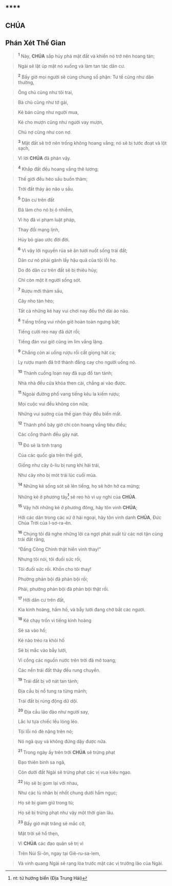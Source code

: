 # 

## ****

## CHÚA

## Phán Xét Thế Gian

> <sup><b>1</b></sup> Này, **CHÚA** sắp hủy phá mặt đất và khiến nó trở nên hoang tàn;
>


> Ngài sẽ lật úp mặt nó xuống và làm tan tác dân cư.
>


> <sup><b>2</b></sup> Bấy giờ mọi người sẽ cùng chung số phận: Tư tế cũng như dân thường,
>


> Ông chủ cũng như tôi trai,
>


> Bà chủ cũng như tớ gái,
>


> Kẻ bán cũng như người mua,
>


> Kẻ cho mượn cũng như người vay mượn,
>


> Chủ nợ cũng như con nợ.
>


> <sup><b>3</b></sup> Mặt đất sẽ trở nên trống không hoang vắng; nó sẽ bị tước đoạt và lột sạch,
>


> Vì lời **CHÚA** đã phán vậy.
>


> <sup><b>4</b></sup> Khắp đất đều hoang vắng thê lương;
>


> Thế giới đều héo sầu buồn thảm;
>


> Trời đất thảy ảo não u sầu.
>


> <sup><b>5</b></sup> Dân cư trên đất
>


> Đã làm cho nó bị ô nhiễm,
>


> Vì họ đã vi phạm luật pháp,
>


> Thay đổi mạng lịnh,
>


> Hủy bỏ giao ước đời đời.
>


> <sup><b>6</b></sup> Vì vậy lời nguyền rủa sẽ ăn tươi nuốt sống trái đất;
>


> Dân cư nó phải gánh lấy hậu quả của tội lỗi họ.
>


> Do đó dân cư trên đất sẽ bị thiêu hủy;
>


> Chỉ còn một ít người sống sót.
>


> <sup><b>7</b></sup> Rượu mới thảm sầu,
>


> Cây nho tàn héo;
>


> Tất cả những kẻ hay vui chơi nay đều thở dài ảo não.
>


> <sup><b>8</b></sup> Tiếng trống vui nhộn giờ hoàn toàn ngưng bặt;
>


> Tiếng cười reo nay đã dứt rồi;
>


> Tiếng đàn vui giờ cũng im lìm vắng lặng.
>


> <sup><b>9</b></sup> Chẳng còn ai uống rượu rồi cất giọng hát ca;
>


> Ly rượu mạnh đã trở thành đắng cay cho người uống nó.
>


> <sup><b>10</b></sup> Thành cuồng loạn nay đã sụp đổ tan tành;
>


> Nhà nhà đều cửa khóa then cài, chẳng ai vào được.
>


> <sup><b>11</b></sup> Ngoài đường phố vang tiếng kêu la kiếm rượu;
>


> Mọi cuộc vui đều không còn nữa;
>


> Những vui sướng của thế gian thảy đều biến mất.
>


> <sup><b>12</b></sup> Thành phố bây giờ chỉ còn hoang vắng tiêu điều;
>


> Các cổng thành đều gãy nát.
>


> <sup><b>13</b></sup> Đó sẽ là tình trạng
>


> Của các quốc gia trên thế giới,
>


> Giống như cây ô-liu bị rung khi hái trái,
>


> Như cây nho bị mót trái lúc cuối mùa.
>


> <sup><b>14</b></sup> Những kẻ sống sót sẽ lên tiếng, họ sẽ hớn hở ca mừng;
>


> Những kẻ ở phương tây[^1-95315df6-3313-41ae-bf9c-62bb86040f00] sẽ reo hò vì uy nghi của **CHÚA**.
>


> <sup><b>15</b></sup> Vậy hỡi những kẻ ở phương đông, hãy tôn vinh **CHÚA**;
>


> Hỡi các dân trong các xứ ở hải ngoại, hãy tôn vinh danh **CHÚA**, Đức Chúa Trời của I-sơ-ra-ên.
>


> <sup><b>16</b></sup> Chúng tôi đã nghe những lời ca ngợi phát xuất từ các nơi tận cùng trái đất rằng,
>


> “Đấng Công Chính thật hiển vinh thay!”
>


> Nhưng tôi nói, tôi đuối sức rồi,
>


> Tôi đuối sức rồi. Khốn cho tôi thay!
>


> Phường phản bội đã phản bội rồi;
>


> Phải, phường phản bội đã phản bội thật rồi.
>


> <sup><b>17</b></sup> Hỡi dân cư trên đất,
>


> Kìa kinh hoàng, hầm hố, và bẫy lưới đang chờ bắt các ngươi.
>


> <sup><b>18</b></sup> Kẻ chạy trốn vì tiếng kinh hoàng
>


> Sẽ sa vào hố;
>


> Kẻ nào trèo ra khỏi hố
>


> Sẽ bị mắc vào bẫy lưới,
>


> Vì cổng các nguồn nước trên trời đã mở toang;
>


> Các nền trái đất thảy đều rung chuyển.
>


> <sup><b>19</b></sup> Trái đất bị vỡ nát tan tành;
>


> Địa cầu bị nổ tung ra từng mảnh;
>


> Trái đất bị rúng động dữ dội.
>


> <sup><b>20</b></sup> Địa cầu lảo đảo như người say,
>


> Lắc lư tựa chiếc lều lỏng lẻo.
>


> Tội lỗi nó đè nặng trên nó;
>


> Nó ngã quỵ và không đứng dậy được nữa.
>


> <sup><b>21</b></sup> Trong ngày ấy trên trời **CHÚA** sẽ trừng phạt
>


> Đạo thiên binh sa ngã,
>


> Còn dưới đất Ngài sẽ trừng phạt các vị vua kiêu ngạo.
>


> <sup><b>22</b></sup> Họ sẽ bị gom lại với nhau,
>


> Như các tù nhân bị nhốt chung dưới hầm ngục;
>


> Họ sẽ bị giam giữ trong tù;
>


> Họ sẽ bị trừng phạt như vậy một thời gian lâu.
>


> <sup><b>23</b></sup> Bấy giờ mặt trăng sẽ mắc cỡ,
>


> Mặt trời sẽ hổ thẹn,
>


> Vì **CHÚA** các đạo quân sẽ trị vì
>


> Trên Núi Si-ôn, ngay tại Giê-ru-sa-lem,
>


> Và vinh quang Ngài sẽ rạng lòa trước mặt các vị trưởng lão của Ngài.
>

[^1-95315df6-3313-41ae-bf9c-62bb86040f00]: nt: từ hướng biển (Địa Trung Hải)